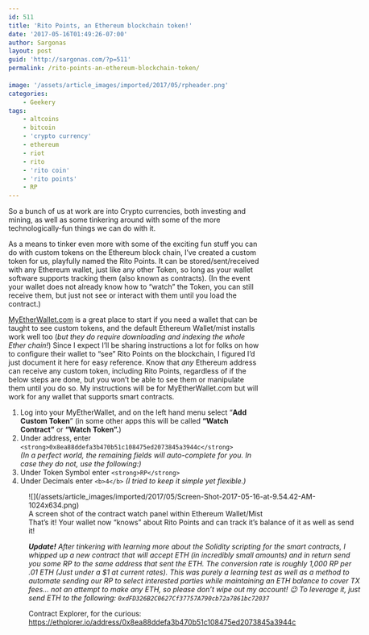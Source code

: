 ```yaml
---
id: 511
title: 'Rito Points, an Ethereum blockchain token!'
date: '2017-05-16T01:49:26-07:00'
author: Sargonas
layout: post
guid: 'http://sargonas.com/?p=511'
permalink: /rito-points-an-ethereum-blockchain-token/

image: '/assets/article_images/imported/2017/05/rpheader.png'
categories:
    - Geekery
tags:
    - altcoins
    - bitcoin
    - 'crypto currency'
    - ethereum
    - riot
    - rito
    - 'rito coin'
    - 'rito points'
    - RP
---
```


So a bunch of us at work are into Crypto currencies, both investing and mining, as well as some tinkering around with some of the more technologically-fun things we can do with it.

As a means to tinker even more with some of the exciting fun stuff you can do with custom tokens on the Ethereum block chain, I’ve created a custom token for us, playfully named the Rito Points. It can be stored/sent/received with any Ethereum wallet, just like any other Token, so long as your wallet software supports tracking them (also known as contracts). (In the event your wallet does not already know how to “watch” the Token, you can still receive them, but just not see or interact with them until you load the contract.)

[MyEtherWallet.com](http://myetherwallet.com) is a great place to start if you need a wallet that can be taught to see custom tokens, and the default Ethereum Wallet/mist installs work well too (*but they do require downloading and indexing the whole Ether chain!*) Since I expect I’ll be sharing instructions a lot for folks on how to configure their wallet to “see” Rito Points on the blockchain, I figured I’d just document it here for easy reference. Know that *any* Ethereum address can receive any custom token, including Rito Points, regardless of if the below steps are done, but you won’t be able to see them or manipulate them until you do so. My instructions will be for MyEtherWallet.com but will work for any wallet that supports smart contracts.

1. Log into your MyEtherWallet, and on the left hand menu select “**Add Custom Token**” (in some other apps this will be called **“Watch Contract”** or **“Watch Token”.**)
2. Under address, enter `<strong>0x8ea88ddefa3b470b51c108475ed2073845a3944c</strong>`  
    *(In a perfect world, the remaining fields will auto-complete for you. In case they do not, use the following:)*
3. Under Token Symbol enter `<strong>RP</strong>`
4. Under Decimals enter `<b>4</b>` *(I tried to keep it simple yet flexible.)*

<figure aria-describedby="caption-attachment-516" class="wp-caption aligncenter" id="attachment_516" style="width: 660px">![](/assets/article_images/imported/2017/05/Screen-Shot-2017-05-16-at-9.54.42-AM-1024x634.png)<figcaption class="wp-caption-text" id="caption-attachment-516">A screen shot of the contract watch panel within Ethereum Wallet/Mist</figcaption>That’s it! Your wallet now “knows” about Rito Points and can track it’s balance of it as well as send it!

***Update!*** *After tinkering with learning more about the Solidity scripting for the smart contracts, I whipped up a new contract that will accept ETH (in incredibly small amounts) and in return send you some RP to the same address that sent the ETH. The conversion rate is roughly 1,000 RP per .01 ETH (Just under a $1 at current rates). This was purely a learning test as well as a method to automate sending our RP to select interested parties while maintaining an ETH balance to cover TX fees… not an attempt to make any ETH, so please don’t wipe out my account! 😉 To leverage it, just send ETH to the following: `0xdFD326B2C0627Cf37757A790cb72a7861bc72037`*

Contract Explorer, for the curious: <https://ethplorer.io/address/0x8ea88ddefa3b470b51c108475ed2073845a3944c>